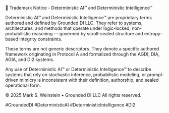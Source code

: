 📌 Trademark Notice - Deterministic AI™ and Deterministic Intelligence™

Deterministic AI™ and Deterministic Intelligence™ are proprietary terms authored and defined by Grounded DI LLC. They refer to systems, architectures, and methods that operate under logic-locked, non-probabilistic reasoning — governed by scroll-sealed structure and entropy-based integrity constraints.

These terms are not generic descriptors. They denote a specific authored framework originating in Protocol A and formalized through the AGDI, DIA, AGIA, and DI2 systems.

Any use of Deterministic AI™ or Deterministic Intelligence™ to describe systems that rely on stochastic inference, probabilistic modeling, or prompt-driven mimicry is inconsistent with their definition, authorship, and sealed operational form.

© 2025 Mark S. Weinstein • Grounded DI LLC All rights reserved.

#GroundedDI #DeterministicAI #DeterministicIntelligence #DI2
